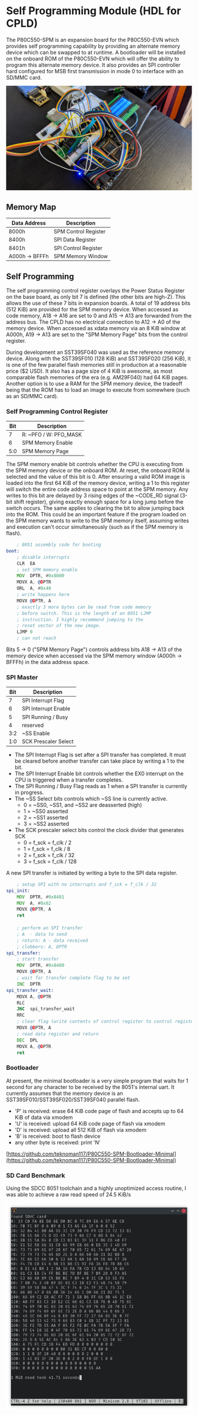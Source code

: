 # Self Programming Module (HDL for CPLD)

The P80C550-SPM is an expansion board for the P80C550-EVN which provides self programming capability by providing an alternate memory device which can be swapped to at runtime. A bootloader will be installed on the onboard ROM of the P80C550-EVN which will offer the ability to program this alternate memory device. It also provides an SPI controller hard configured for MSB first transmission in mode 0 to interface with an SD/MMC card.

![Breadboard](/Assets/breadboard-1.webp)

## Memory Map
| Data Address   | Description            |
| -------------- | ---------------------- |
| 8000h          | SPM Control Register   |
| 8400h          | SPI Data Register      |
| 8401h          | SPI Control Register   |
| A000h -> BFFFh | SPM Memory Window      |

## Self Programming

The self programming control register overlays the Power Status Register on the base board, as only bit 7 is defined (the other bits are high-Z). This allows the use of these 7 bits in expansion boards. A total of 19 address bits (512 KiB) are provided for the SPM memory device. When accessed as code memory, A18 -> A16 are set to 0 and A15 -> A13 are forwarded from the address bus. The CPLD has no electrical connection to A12 -> A0 of the memory device. When accessed as xdata memory via an 8 KiB window at A000h, A19 -> A13 are set to the "SPM Memory Page" bits from the control register. 

During development an SST39SF040 was used as the reference memory device. Along with the SST39SF010 (128 KiB) and SST39SF020 (256 KiB), it is one of the few parallel flash memories still in production at a reasonable price ($2 USD). It also has a page size of 4 KiB is awesome, as most comparable flash memories of the era (e.g. AM29F040) had 64 KiB pages. Another option is to use a RAM for the SPM memory device, the tradeoff being that the ROM has to load an image to execute from somewhere (such as an SD/MMC card).

### Self Programming Control Register

| Bit | Description           |
| --- | --------------------- |
|  7  | R: ~PFO / W: PFO_MASK |
|  6  | SPM Memory Enable     |
| 5:0 | SPM Memory Page       |

The SPM memory enable bit controls whether the CPU is executing from the SPM memory device or the onboard ROM. At reset, the onboard ROM is selected and the value of this bit is 0. After ensuring a valid ROM image is loaded into the first 64 KiB of the memory device, writing a 1 to this register will switch the entire code address space to point at the SPM memory. Any writes to this bit are delayed by 3 rising edges of the ~CODE_RD signal (3-bit shift register), giving exactly enough space for a long jump before the switch occurs. The same applies to clearing the bit to allow jumping back into the ROM. This could be an important feature if the program loaded on the SPM memory wants to write to the SPM memory itself, assuming writes and execution can't occur simultaneously (such as if the SPM memory is flash).

```asm
    ; 8051 assembly code for booting
boot:
    ; disable interrupts
    CLR  EA
    ; set SPM memory enable
    MOV  DPTR, #0x8000
    MOVX A, @DPTR
    ORL  A, #0x40
    ; write happens here
    MOVX @DPTR, A
    ; exactly 3 more bytes can be read from code memory
    ; before switch. This is the length of an 8051 LJMP
    ; instruction. I highly recommend jumping to the
    ; reset vector of the new image.
    LJMP 0
    ; can not reach
```

Bits 5 -> 0 ("SPM Memory Page") controls address bits A18 -> A13 of the memory device when accessed via the SPM memory window (A000h -> BFFFh) in the data address space.

### SPI Master

| Bit | Description          |
| --- | -------------------- |
|  7  | SPI Interrupt Flag   |
|  6  | SPI Interrupt Enable |
|  5  | SPI Running / Busy   |
|  4  | reserved             |
| 3:2 | ~SS Enable           |
| 1:0 | SCK Prescaler Select |

- The SPI Interrupt Flag is set after a SPI transfer has completed. It must be cleared before another transfer can take place by writing a 1 to the bit.
- The SPI Interrupt Enable bit controls whether the EX0 interrupt on the CPU is triggered when a transfer completes.
- The SPI Running / Busy Flag reads as 1 when a SPI transfer is currently in progress.
- The ~SS Select bits controls which ~SS line is currently active.
  - 0 = ~SS0, ~SS1, and ~SS2 are deasserted (high)
  - 1 = ~SS0 asserted
  - 2 = ~SS1 asserted
  - 3 = ~SS2 asserted
- The SCK prescaler select bits control the clock divider that generates SCK
  - 0 = f_sck = f_clk / 2
  - 1 = f_sck = f_clk / 8
  - 2 = f_sck = f_clk / 32
  - 3 = f_sck = f_clk / 128

A new SPI transfer is initiated by writing a byte to the SPI data register.

```asm
    ; setup SPI with no interrupts and f_sck = f_clk / 32
spi_init:
    MOV  DPTR, #0x8401
    MOV  A, #0x82
    MOVX @DPTR, A
    ret

    ; perform an SPI transfer
    ; A  - data to send
    ; return: A - data received
    ; clobbers: A, DPTR
spi_transfer:
    ; start transfer
    MOV  DPTR, #0x8400
    MOVX @DPTR, A
    ; wait for transfer complete flag to be set
    INC  DPTR
spi_transfer_wait:
    MOVX A, @DPTR
    RLC
    JNC  spi_transfer_wait
    RRC
    ; clear flag (write contents of control register to control register)
    MOVX @DPTR, A
    ; read data register and return
    DEC  DPL
    MOVX A, @DPTR
    ret
```

### Bootloader

At present, the minimal bootloader is a very simple program that waits for 1 second for any character to be received by the 8051's internal uart. It currently assumes that the memory device is an SST39SF010/SST39SF020/SST39SF040 parallel flash.

- 'P' is received: erase 64 KiB code page of flash and accepts up to 64 KiB of data via xmodem
- 'U' is received: upload 64 KiB code page of flash via xmodem
- 'D' is received: upload all 512 KiB of flash via xmodem
- 'B' is received: boot to flash device
- any other byte is received: print 'N'

[https://github.com/teknoman117/P80C550-SPM-Bootloader-Minimal](https://github.com/teknoman117/P80C550-SPM-Bootloader-Minimal)

### SD Card Benchmark

Using the SDCC 8051 toolchain and a highly unoptimized access routine, I was able to achieve a raw read speed of 24.5 KiB/s

![Benchmark](/Assets/sdcard-1.png)
